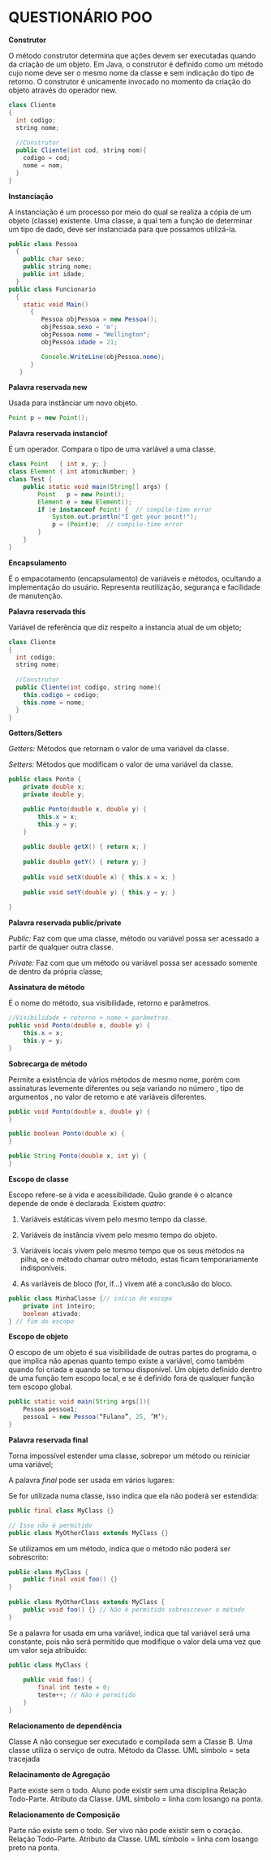 # QUESTIONÁRIO POO


**Construtor**

O método construtor determina que ações devem ser executadas quando da criação de um objeto. Em Java, o construtor é definido como um método cujo nome deve ser o mesmo nome da classe e sem indicação do tipo de retorno. O construtor é unicamente invocado no momento da criação do objeto através do operador new.

```java
class Cliente
{
  int codigo;
  string nome;
  
  //Construtor
  public Cliente(int cod, string nom){
    codigo = cod;
    nome = nom;
  }
}
```



**Instanciação**

A instanciação é um processo por meio do qual se realiza a cópia de um objeto (classe) existente. Uma classe, a qual tem a função de determinar um tipo de dado, deve ser instanciada para que possamos utilizá-la.


```java
public class Pessoa
  {
    public char sexo;
    public string nome;
    public int idade;
  }
public class Funcionario
  {
    static void Main()
      {
         Pessoa objPessoa = new Pessoa();
         objPessoa.sexo = 'm';
         objPessoa.nome = "Wellington";
         objPessoa.idade = 21;

         Console.WriteLine(objPessoa.nome);
      }          
   }
```



**Palavra reservada new**

Usada para instânciar um novo objeto. 

```java
Point p = new Point();
```



**Palavra reservada instanciof**

É um operador. Compara o tipo de uma variável a uma classe.

```java
class Point   { int x, y; }
class Element { int atomicNumber; }
class Test {
    public static void main(String[] args) {
        Point   p = new Point();
        Element e = new Element();
        if (e instanceof Point) {  // compile-time error
            System.out.println("I get your point!");
            p = (Point)e;  // compile-time error
        }
    }
}
```


**Encapsulamento**

É o empacotamento (encapsulamento) de variáveis e métodos, ocultando a implementação do usuário. Representa reutilização, segurança e facilidade de manutenção.



**Palavra reservada this**

Variável de referência que diz respeito a instancia atual de um objeto;

```java
class Cliente
{
  int codigo;
  string nome;
  
  //Construtor
  public Cliente(int codigo, string nome){
    this.codigo = codigo;
    this.nome = nome;
  }
}
```



**Getters/Setters**

_Getters:_ Métodos que retornam o valor de uma variável da classe. 

_Setters:_ Métodos que modificam o valor de uma variável da classe. 

```java
public class Ponto {
    private double x;
    private double y;

    public Ponto(double x, double y) {
        this.x = x;
        this.y = y;
    }
 
    public double getX() { return x; }
 
    public double getY() { return y; }
 
    public void setX(double x) { this.x = x; }
 
    public void setY(double y) { this.y = y; }
 
}
```



**Palavra reservada public/private**

_Public:_ Faz com que uma classe, método ou variável possa ser acessado a partir de qualquer outra classe.

_Private:_ Faz com que um método ou variável possa ser acessado somente de dentro da própria classe;








**Assinatura de método**

É o nome do método, sua visibilidade, retorno e parâmetros. 

```java
//Visibilidade + retorno + nome + parâmetros.
public void Ponto(double x, double y) {
    this.x = x;
    this.y = y;
}
```



**Sobrecarga de método**

Permite a existência de vários métodos de mesmo nome, porém com assinaturas levemente diferentes ou seja variando no número , tipo de argumentos , no valor de retorno e até variáveis diferentes.

```java
public void Ponto(double x, double y) {
}

public boolean Ponto(double x) {
}

public String Ponto(double x, int y) {
}
```



**Escopo de classe**

Escopo refere-se à vida e acessibilidade. Quão grande é o alcance depende de onde é declarada. Existem _quatro_:

1. Variáveis estáticas vivem pelo mesmo tempo da classe.

1. Variáveis de instância vivem pelo mesmo tempo do objeto.

1. Variáveis locais vivem pelo mesmo tempo que os seus métodos na pilha, se o método chamar outro método, estas ficam temporariamente indisponíveis.

1. As variáveis de bloco (for, if...) vivem até a conclusão do bloco.


```java
public class MinhaClasse {// início do escopo
	private int inteiro;
	boolean ativado;
} // fim do escopo
```


**Escopo de objeto**

O escopo de um objeto é sua visibilidade de outras partes do programa, o que implica não apenas quanto tempo existe a variável, como também quando foi criada e quando se tornou disponível. Um objeto definido dentro de uma função tem escopo local, e se é definido fora de qualquer função tem escopo global.

```java
public static void main(String args[]){
	Pessoa pessoa1;
	pessoa1 = new Pessoa(“Fulano”, 25, ’M’);
}
```



**Palavra reservada final**

Torna impossível estender uma classe, sobrepor um método ou reiniciar uma variável;

A palavra _final_ pode ser usada em vários lugares:

Se for utilizada numa classe, isso indica que ela não poderá ser estendida:

```java
public final class MyClass {}

// Isso não é permitido
public class MyOtherClass extends MyClass {}
```

Se utilizamos em um método, indica que o método não poderá ser sobrescrito:

```java
public class MyClass {
    public final void foo() {}
}
 
public class MyOtherClass extends MyClass {
    public void foo() {} // Não é permitido sobrescrever o método
}
```

Se a palavra for usada em uma variável, indica que tal variável será uma constante, pois não será permitido que modifique o valor dela uma vez que um valor seja atribuído:

```java
public class MyClass {
 
    public void foo() {
        final int teste = 0;
        teste++; // Não é permitido
    }
}
```



**Relacionamento de dependência**

Classe A não consegue ser executado e compilada sem a Classe B. Uma classe utiliza o serviço de outra. Método da Classe. UML símbolo = seta tracejada



**Relacinamento de Agregação**

Parte existe sem o todo. Aluno pode existir sem uma disciplina Relação Todo-Parte. Atributo da Classe. UML símbolo = linha com losango na ponta.




**Relacionamento de Composição**

Parte não existe sem o todo. Ser vivo não pode existir sem o coração. Relação Todo-Parte. Atributo da Classe. UML símbolo = linha com losango preto na ponta.


